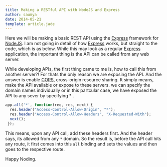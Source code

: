 ```yaml
---
title: Making a RESTful API with NodeJS and Express
author: saumya
date: 2014-05-21
template: article.jade
---
```




Here we will be making a basic REST API using the [Express][2] framework for [NodeJS][1]. I am not going in detail of how [Express][2] works, but straight to the code, which is as below. While this may look as a regular [Express][2] application, the important thing is the API can be called from any web server.      
<script src="https://gist.github.com/saumya/402d2f035b23d7d08877.js"></script>
While developing APIs, the first thing came to me is, how to call this from another server?! For thats the only reason we are exposing the API. And the answer is enable [CORS][3], cross-origin resource sharing. It simply means, make the API available or expose to these servers. we can specify the domain names individually or in this partcular case, we have exposed the API to any sever by specifying * .       

```javascript
app.all('*', function(req, res, next) {
  res.header("Access-Control-Allow-Origin", "*");
  res.header("Access-Control-Allow-Headers", "X-Requested-With");
  next();
 });
```
This means, upon any API call, add these headers first. And the header says, its allowed from any `*` domain. So the result is, before the API call hits any route, it first comes into this `all` binding and sets the values and then goes to the respective route.


Happy Noding.







[1]: http://nodejs.org/
[2]: http://expressjs.com/
[3]: http://enable-cors.org/